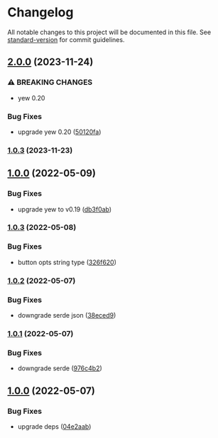 # Changelog

All notable changes to this project will be documented in this file. See [standard-version](https://github.com/conventional-changelog/standard-version) for commit guidelines.

## [2.0.0](https://github.com/Terkwood/yew-export-button/compare/v1.0.3...v2.0.0) (2023-11-24)


### ⚠ BREAKING CHANGES

* yew 0.20

### Bug Fixes

* upgrade yew 0.20 ([50120fa](https://github.com/Terkwood/yew-export-button/commit/50120fa26468df7d638821ff8811fd7fb315b011))

### [1.0.3](https://github.com/Terkwood/yew-export-button/compare/v1.0.0...v1.0.3) (2023-11-23)

## [1.0.0](https://github.com/Terkwood/yew-export-button/compare/v0.1.0...v1.0.0) (2022-05-09)


### Bug Fixes

* upgrade yew to v0.19 ([db3f0ab](https://github.com/Terkwood/yew-export-button/commit/db3f0ab5bf7360a44c043672bd1c971e8180d52a))

### [1.0.3](https://github.com/Terkwood/yew-export-button/compare/v1.0.2...v1.0.3) (2022-05-08)


### Bug Fixes

* button opts string type ([326f620](https://github.com/Terkwood/yew-export-button/commit/326f620a9e249dbb31886388c12c456b8c1228e7))

### [1.0.2](https://github.com/Terkwood/yew-export-button/compare/v1.0.1...v1.0.2) (2022-05-07)


### Bug Fixes

* downgrade serde json ([38eced9](https://github.com/Terkwood/yew-export-button/commit/38eced9db2c2b5fc8e240a4b85f710b6022581c2))

### [1.0.1](https://github.com/Terkwood/yew-export-button/compare/v1.0.0...v1.0.1) (2022-05-07)


### Bug Fixes

* downgrade serde ([976c4b2](https://github.com/Terkwood/yew-export-button/commit/976c4b243d3fcbecdab0086a646432d0d11208ee))

## [1.0.0](https://github.com/Terkwood/yew-export-button/compare/v0.1.0...v1.0.0) (2022-05-07)


### Bug Fixes

* upgrade deps ([04e2aab](https://github.com/Terkwood/yew-export-button/commit/04e2aabb00c53edbafe80d57c3d9c6f768a9e4a4))
